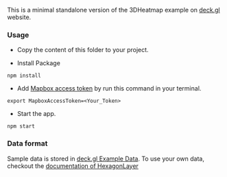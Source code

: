 This is a minimal standalone version of the 3DHeatmap example
on [deck.gl](http://deck.gl) website.

### Usage
- Copy the content of this folder to your project.

- Install Package
```
npm install
```

- Add [Mapbox access token](https://www.mapbox.com/help/define-access-token/)
by run this command in your terminal.

```
export MapboxAccessToken=<Your_Token>
```

- Start the app.
```
npm start
```

### Data format
Sample data is stored in [deck.gl Example Data](https://github.com/uber-common/deck.gl-data/tree/master/examples/3d-heatmap). To use your own data, checkout
the [documentation of HexagonLayer](../../docs/layers/hexagon-layer.md)
